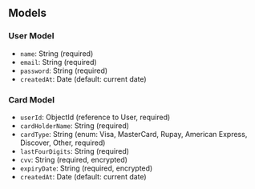 ## Models

### User Model
- `name`: String (required)
- `email`: String (required)
- `password`: String (required)
- `createdAt`: Date (default: current date)

### Card Model
- `userId`: ObjectId (reference to User, required)
- `cardHolderName`: String (required)
- `cardType`: String (enum: Visa, MasterCard, Rupay, American Express, Discover, Other, required)
- `lastFourDigits`: String (required)
- `cvv`: String (required, encrypted)
- `expiryDate`: String (required, encrypted)
- `createdAt`: Date (default: current date)

